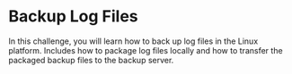 # Backup Log Files

In this challenge, you will learn how to back up log files in the Linux platform. Includes how to package log files locally and how to transfer the packaged backup files to the backup server.

